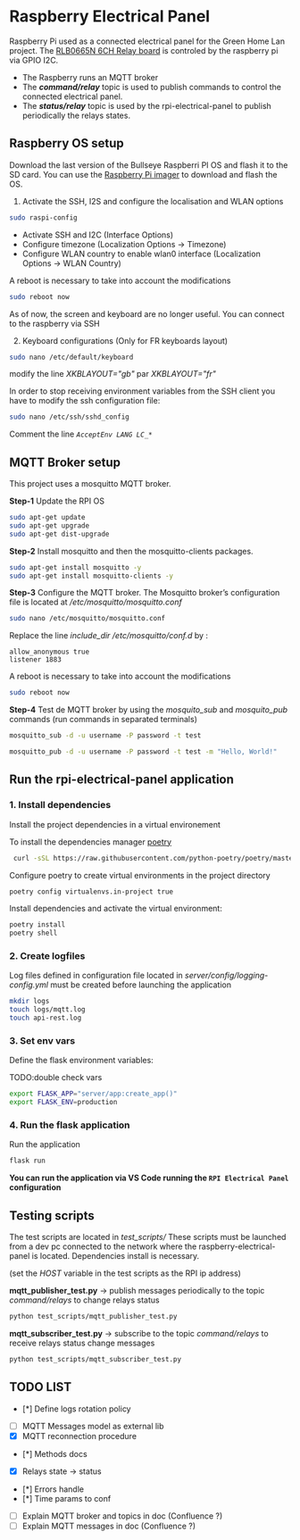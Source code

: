 # Raspberry Electrical Panel

Raspberry Pi used as a connected electrical panel for the Green Home Lan project.
The [RLB0665N 6CH Relay board](http://osaelectronics.com/get/raspberry/automation/RLB0665N/RLB0665N_datasheet.pdf) is controled by the raspberry pi via GPIO I2C.

* The Raspberry runs an MQTT broker
* The ***command/relay*** topic is used to publish commands to control the connected electrical panel.
* The ***status/relay*** topic is used by the rpi-electrical-panel to publish periodically the relays states.

## **Raspberry OS setup**

Download the last version of the Bullseye Raspberri PI OS and flash it to the SD card.
You can use the [Raspberry Pi imager](https://www.raspberrypi.com/software/) to download and flash the OS.

1. Activate the SSH, I2S and configure the localisation and WLAN options

```bash
sudo raspi-config
```

* Activate SSH and I2C (Interface Options)
* Configure timezone (Localization Options -> Timezone)
* Configure WLAN country to enable wlan0 interface (Localization Options -> WLAN Country)

A reboot is necessary to take into account the modifications

```bash
sudo reboot now
```

As of now, the screen and keyboard are no longer useful. You can connect to the raspberry via SSH

2. Keyboard configurations (Only for FR keyboards layout)

```bash
sudo nano /etc/default/keyboard
```

modify the line *XKBLAYOUT="gb"* par *XKBLAYOUT="fr"*

In order to stop receiving environment variables from the SSH client you have to modify the ssh configuration file:

```bash
sudo nano /etc/ssh/sshd_config
```

 Comment the line *`AcceptEnv LANG LC_*`*

## **MQTT Broker setup**

This project uses a mosquitto MQTT broker.

**Step-1**
Update the RPI OS

```bash
sudo apt-get update
sudo apt-get upgrade
sudo apt-get dist-upgrade
```

**Step-2**
Install mosquitto and then the mosquitto-clients packages.

```bash
sudo apt-get install mosquitto -y
sudo apt-get install mosquitto-clients -y
```

**Step-3**
Configure the MQTT broker. The Mosquitto broker’s configuration file is located at */etc/mosquitto/mosquitto.conf*

```bash
sudo nano /etc/mosquitto/mosquitto.conf
```

Replace the line *include_dir /etc/mosquitto/conf.d* by :

```
allow_anonymous true
listener 1883
```

A reboot is necessary to take into account the modifications

```bash
sudo reboot now
```

**Step-4**
Test de MQTT broker by using the *mosquito_sub* and *mosquito_pub* commands (run commands in separated terminals)

```bash
mosquitto_sub -d -u username -P password -t test
```

```bash
mosquitto_pub -d -u username -P password -t test -m "Hello, World!"
```

## **Run the rpi-electrical-panel application**

### **1. Install dependencies**

Install the project dependencies in a virtual environement

To install the dependencies manager [poetry](https://python-poetry.org/)

```bash
 curl -sSL https://raw.githubusercontent.com/python-poetry/poetry/master/get-poetry.py | python -
```

Configure poetry to create virtual environments in the project directory

```bash
poetry config virtualenvs.in-project true
```

Install dependencies and activate the virtual environment:

```bash
poetry install
poetry shell
```

### **2. Create logfiles**

Log files defined in configuration file located in *server/config/logging-config.yml* must be created before launching the application

```bash
mkdir logs
touch logs/mqtt.log
touch api-rest.log
```

### **3. Set env vars**

Define the flask environment variables:

TODO:double check vars

```bash
export FLASK_APP="server/app:create_app()"
export FLASK_ENV=production
```

### **4. Run the flask application**

Run the application

```bash
flask run
```

**You can run the application via VS Code running the `RPI Electrical Panel` configuration**

## **Testing scripts**

The test scripts are located in *test_scripts/*
These scripts must be launched from a dev pc connected to the network where the raspberry-electrical-panel is located. Dependencies install is necessary.

(set the *HOST* variable in the test scripts as the RPI ip address)

**mqtt_publisher_test.py** -> publish messages periodically to the topic *command/relays* to change relays status

```bash
python test_scripts/mqtt_publisher_test.py
```

**mqtt_subscriber_test.py** -> subscribe to the topic *command/relays* to receive relays status change messages

```bash
python test_scripts/mqtt_subscriber_test.py

```

## TODO LIST

* [*] Define logs rotation policy
* [ ] MQTT Messages model as external lib
* [X] MQTT reconnection procedure
* [*] Methods docs
* [X] Relays state -> status
* [*] Errors handle
* [*] Time params to conf
* [ ] Explain MQTT broker and topics in doc (Confluence ?)
* [ ] Explain MQTT messages in doc (Confluence ?)
